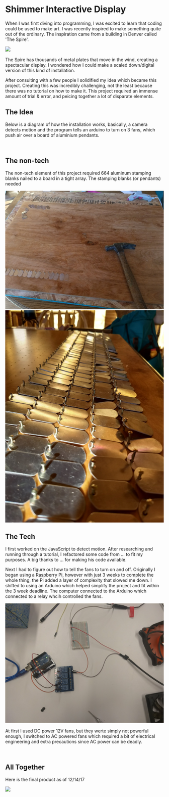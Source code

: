 # Shimmer Interactive Display

When I was first diving into programming, I was excited to learn that coding could be used to make art. 
I was recently inspired to make something quite out of the ordinary. The inspiration came from a building in Denver
called 'The Spire'. 

![](https://github.com/jonathanherring/kinetic-display/blob/master/spire.gif)


The Spire has thousands of metal plates that move in the wind, creating a spectacular display. I wondered how I could make a 
scaled down/digital version of this kind of installation.

After consulting with a few people I solidified my idea which became this project. Creating this was incredibly challenging,
not the least because there was no tutorial on how to make it. This project required an immense amount of trial & error, and
peicing together a lot of disparate elements.

## The Idea

Below is a diagram of how the installation works, basically, a camera detects motion and the program tells an arduino to turn on 3 fans, which push air over a board of aluminium pendants.

![]()

## The non-tech

The non-tech element of this project required 664 aluminum stamping blanks nailed to a board in a tight array. 
The stamping blanks (or pendants) needed 

![](https://github.com/jonathanherring/kinetic-display/blob/master/board%201.jpg)
![](https://github.com/jonathanherring/kinetic-display/blob/master/board%202.jpg)

## The Tech

I first worked on the JavaScript to detect motion. After researching and running through a tutorial, I refactored some code from ... to fit my purposes. A big thanks to ... for making his code available.

Next I had to figure out how to tell the fans to turn on and off. Originally I began using a Raspberry Pi, however with just 3 weeks to complete the whole thing, the Pi added a layer of complexity that slowed me down. I shifted to using an Arduino which helped simplify the project and fit within the 3 week deadline. The computer connected to the Arduino which connected to a relay whcih controlled the fans. 

![](https://github.com/jonathanherring/kinetic-display/blob/master/arduinoStuff.jpg)

At first I used DC power 12V fans, but they werte simply not powerful enough, I switched to AC powered fans which required a bit of electrical engineering and extra precautions since AC power can be deadly.

![]()

## All Together

Here is the final product as of 12/14/17

![](https://github.com/jonathanherring/kinetic-display/blob/master/shimmer2.gif)
